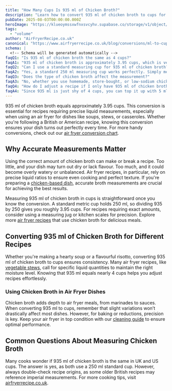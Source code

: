 ```yaml
---
title: "How Many Cups Is 935 ml of Chicken Broth?"
description: "Learn how to convert 935 ml of chicken broth to cups for perfect recipes every time. Get precise measurements for cooking and baking."
pubDate: 2025-08-03T00:00:00.000Z
heroImage: "https://klueoymssxwfnxsvcyhv.supabase.co/storage/v1/object/public/Shmucket/how-many-cups-is-935-ml-of-chicken-broth.webp"
tags:
  - "volume"
author: "AirFryerRecipe.co.uk"
canonical: "https://www.airfryerrecipe.co.uk/blog/conversions/ml-to-cups/how-many-cups-is-935-ml-of-chicken-broth"
schema: |
  <!-- Schema will be generated automatically -->
faqQ1: "Is 935 ml of chicken broth the same as 4 cups?"
faqA1: "935 ml of chicken broth is approximately 3.95 cups, which is very close to 4 cups. For most recipes, this small difference won’t matter, but for precise baking or reductions, it’s best to measure accurately."
faqQ2: "Can I use a standard measuring cup for 935 ml of chicken broth?"
faqA2: "Yes, a standard 250 ml measuring cup works perfectly. Simply measure out 3 full cups (750 ml) and then add an additional 185 ml (just under ¾ cup) to reach 935 ml."
faqQ3: "Does the type of chicken broth affect the measurement?"
faqA3: "No, whether you use homemade, store-bought, or low-sodium chicken broth, the volume remains the same. However, thicker broths may settle, so stir well before measuring."
faqQ4: "How do I adjust a recipe if I only have 935 ml of chicken broth but need 4 cups?"
faqA4: "Since 935 ml is just shy of 4 cups, you can top it up with 5 ml (1 teaspoon) of water or stock if precision is crucial. Alternatively, slightly reduce other liquids in the recipe."
---
```

<p>935 ml of chicken broth equals approximately 3.95 cups. This conversion is essential for recipes requiring precise liquid measurements, especially when using an air fryer for dishes like soups, stews, or casseroles. Whether you're following a British or American recipe, knowing this conversion ensures your dish turns out perfectly every time. For more handy conversions, check out our <a href=https://www.airfryerrecipe.co.uk/air-fryer-conversion-chart>air fryer conversion chart</a>.</p>  

<h2>Why Accurate Measurements Matter</h2>  
<p>Using the correct amount of chicken broth can make or break a recipe. Too little, and your dish may turn out dry or lack flavour. Too much, and it could become overly watery or unbalanced. Air fryer recipes, in particular, rely on precise liquid ratios to ensure even cooking and perfect texture. If you're preparing a <a href=https://www.airfryerrecipe.co.uk/recipe-category/chicken>chicken-based dish</a>, accurate broth measurements are crucial for achieving the best results.</p>  

<p>Measuring 935 ml of chicken broth in cups is straightforward once you know the conversion. A standard metric cup holds 250 ml, so dividing 935 by 250 gives you roughly 3.95 cups. For recipes requiring exact amounts, consider using a measuring jug or kitchen scales for precision. Explore more <a href=https://www.airfryerrecipe.co.uk/recipes>air fryer recipes</a> that use chicken broth for delicious meals.</p>  

<h2>Converting 935 ml of Chicken Broth for Different Recipes</h2>  
<p>Whether you're making a hearty soup or a flavourful risotto, converting 935 ml of chicken broth to cups ensures consistency. Many air fryer recipes, like <a href=https://www.airfryerrecipe.co.uk/recipe-category/vegetables>vegetable stews</a>, call for specific liquid quantities to maintain the right moisture level. Knowing that 935 ml equals nearly 4 cups helps you adjust recipes effortlessly.</p>  

<h3>Using Chicken Broth in Air Fryer Dishes</h3>  
<p>Chicken broth adds depth to air fryer meals, from marinades to sauces. When converting 935 ml to cups, remember that slight variations won’t drastically affect most dishes. However, for baking or reductions, precision is key. Keep your air fryer in top condition with our <a href=https://www.airfryerrecipe.co.uk/air-fryer-cleaner>cleaning guide</a> to ensure optimal performance.</p>  

<h2>Common Questions About Measuring Chicken Broth</h2>  
<p>Many cooks wonder if 935 ml of chicken broth is the same in UK and US cups. The answer is yes, as both use a 250 ml standard cup. However, always double-check recipe origins, as some older British recipes may reference imperial measurements. For more cooking tips, visit <a href=https://www.airfryerrecipe.co.uk>airfryerrecipe.co.uk</a>.</p>
